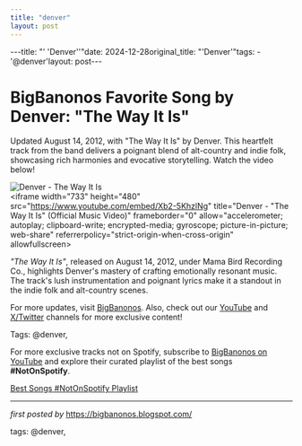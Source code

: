 ```yaml
---
title: "denver"
layout: post
---
```

---title: "' 'Denver''"date: 2024-12-28original_title: "'Denver'"tags:  - '@denver'layout: post---<!-- Title of the Post --><h1 >BigBanonos Favorite Song by Denver: "The Way It Is"</h1> <!-- Introductory Text --><p >Updated August 14, 2012, with "The Way It Is" by Denver. This heartfelt track from the band delivers a poignant blend of alt-country and indie folk, showcasing rich harmonies and evocative storytelling. Watch the video below!</p> <!-- Featured Image --><div > <img src="https://i.ytimg.com/vi/lFRvZ-EhL28/hqdefault.jpg" alt="Denver - The Way It Is" /></div> <!-- YouTube Video Embed --><div > <iframe width="733" height="480" src="https://www.youtube.com/embed/Xb2-5KhzlNg" title="Denver - "The Way It Is" (Official Music Video)" frameborder="0" allow="accelerometer; autoplay; clipboard-write; encrypted-media; gyroscope; picture-in-picture; web-share" referrerpolicy="strict-origin-when-cross-origin" allowfullscreen></iframe></div> <!-- Song Information --><div > <p><em>"The Way It Is"</em>, released on August 14, 2012, under Mama Bird Recording Co., highlights Denver's mastery of crafting emotionally resonant music. The track's lush instrumentation and poignant lyrics make it a standout in the indie folk and alt-country scenes.</p></div> <!-- Footer Links --><div > <p>For more updates, visit <a href="https://bigbanonos.blogspot.com/" target="_blank">BigBanonos</a>. Also, check out our <a href="https://www.youtube.com/@BigBanonos" target="_blank">YouTube</a> and <a href="https://x.com/bigbanonos" target="_blank">X/Twitter</a> channels for more exclusive content!</p></div> <!-- Tags --><p >Tags: @denver,</p><!--Subscribe and Playlist Links--><div>    <p>For more exclusive tracks not on Spotify, subscribe to <a href="https://www.youtube.com/@BigBanonos" target="_blank">BigBanonos on YouTube</a> and explore their curated playlist of the best songs <strong>#NotOnSpotify</strong>.</p>    <p><a href="https://www.youtube.com/playlist?list=PLtuNtuTatqI0kFahUCbtbfenC_ET5O_tr" target="_blank">Best Songs #NotOnSpotify Playlist<br /></a></p></div><hr /><p><em>first posted by</em> <a href="https://bigbanonos.blogspot.com/" rel="noopener" target="_new">https://bigbanonos.blogspot.com/</a></p><p>tags: @denver,</p>